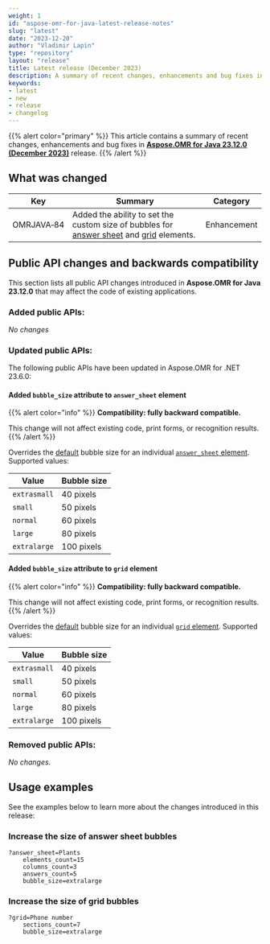 ```yaml
---
weight: 1
id: "aspose-omr-for-java-latest-release-notes"
slug: "latest"
date: "2023-12-20"
author: "Vladimir Lapin"
type: "repository"
layout: "release"
title: Latest release (December 2023)
description: A summary of recent changes, enhancements and bug fixes in the latest release of Aspose.OMR for Java.
keywords:
- latest
- new
- release
- changelog
---
```


{{% alert color="primary" %}}
This article contains a summary of recent changes, enhancements and bug fixes in [**Aspose.OMR for Java 23.12.0 (December 2023)**](https://releases.aspose.com/java/repo/com/aspose/aspose-omr/23.12.0/) release.
{{% /alert %}}

## What was changed

Key | Summary | Category
--- | ------- | --------
OMRJAVA&#8209;84 | Added the ability to set the custom size of bubbles for [answer sheet](https://docs.aspose.com/omr/java/design-form/answer_sheet/) and [grid](https://docs.aspose.com/omr/java/design-form/grid/) elements. | Enhancement

## Public API changes and backwards compatibility

This section lists all public API changes introduced in **Aspose.OMR for Java 23.12.0** that may affect the code of existing applications.

### Added public APIs:

_No changes_

### Updated public APIs:

The following public APIs have been updated in Aspose.OMR for .NET 23.6.0:

#### Added `bubble_size` attribute to `answer_sheet` element

{{% alert color="info" %}}
**Compatibility: fully backward compatible.**

This change will not affect existing code, print forms, or recognition results.
{{% /alert %}}

Overrides the [default](https://docs.aspose.com/omr/java/generate-template/page-setup/) bubble size for an individual [`answer_sheet` element](https://docs.aspose.com/omr/java/design-form/answer_sheet/). Supported values:

Value | Bubble size
----- | -----------
`extrasmall` | 40 pixels
`small` | 50 pixels
`normal` | 60 pixels
`large` | 80 pixels
`extralarge` | 100 pixels

#### Added `bubble_size` attribute to `grid` element

{{% alert color="info" %}}
**Compatibility: fully backward compatible.**

This change will not affect existing code, print forms, or recognition results.
{{% /alert %}}

Overrides the [default](https://docs.aspose.com/omr/java/generate-template/page-setup/) bubble size for an individual [`grid` element](https://docs.aspose.com/omr/java/design-form/grid/). Supported values:

Value | Bubble size
----- | -----------
`extrasmall` | 40 pixels
`small` | 50 pixels
`normal` | 60 pixels
`large` | 80 pixels
`extralarge` | 100 pixels

### Removed public APIs:

_No changes._

## Usage examples

See the examples below to learn more about the changes introduced in this release:

### Increase the size of answer sheet bubbles

```text
?answer_sheet=Plants
	elements_count=15
	columns_count=3
	answers_count=5
	bubble_size=extralarge
```

### Increase the size of grid bubbles

```text
?grid=Phone number
	sections_count=7
	bubble_size=extralarge
```
